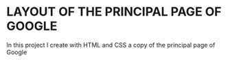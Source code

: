 # LAYOUT OF THE PRINCIPAL PAGE OF GOOGLE

In this project I create with HTML and CSS a copy of the principal page of Google
